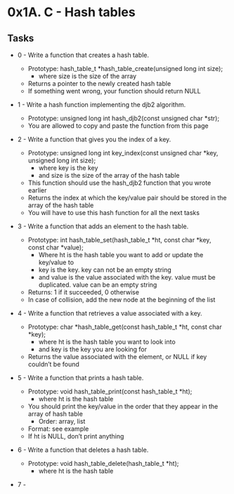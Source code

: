 # 0x1A. C - Hash tables #

## Tasks ##

* 0 - Write a function that creates a hash table.
	* Prototype: hash_table_t *hash_table_create(unsigned long int size);
		* where size is the size of the array
	* Returns a pointer to the newly created hash table
	* If something went wrong, your function should return NULL

* 1 - Write a hash function implementing the djb2 algorithm.
	* Prototype: unsigned long int hash_djb2(const unsigned char *str);
	* You are allowed to copy and paste the function from this page

* 2 - Write a function that gives you the index of a key.
	* Prototype: unsigned long int key_index(const unsigned char *key, unsigned long int size);
		* where key is the key
		* and size is the size of the array of the hash table
	* This function should use the hash_djb2 function that you wrote earlier
	* Returns the index at which the key/value pair should be stored in the array of the hash table
	* You will have to use this hash function for all the next tasks

* 3 - Write a function that adds an element to the hash table.
	* Prototype: int hash_table_set(hash_table_t *ht, const char *key, const char *value);
		* Where ht is the hash table you want to add or update the key/value to
		* key is the key. key can not be an empty string
		* and value is the value associated with the key. value must be duplicated. value can be an empty string
	* Returns: 1 if it succeeded, 0 otherwise
	* In case of collision, add the new node at the beginning of the list

* 4 - Write a function that retrieves a value associated with a key.
	* Prototype: char *hash_table_get(const hash_table_t *ht, const char *key);
		* where ht is the hash table you want to look into
		* and key is the key you are looking for
	* Returns the value associated with the element, or NULL if key couldn’t be found

* 5 - Write a function that prints a hash table.
	* Prototype: void hash_table_print(const hash_table_t *ht);
		* where ht is the hash table
	* You should print the key/value in the order that they appear in the array of hash table
		* Order: array, list
	* Format: see example
	* If ht is NULL, don’t print anything

* 6 - Write a function that deletes a hash table.
	* Prototype: void hash_table_delete(hash_table_t *ht);
		* where ht is the hash table

* 7 -
